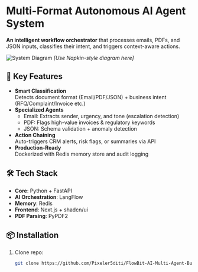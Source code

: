 # Multi-Format Autonomous AI Agent System

**An intelligent workflow orchestrator** that processes emails, PDFs, and JSON inputs, classifies their intent, and triggers context-aware actions.

![System Diagram](assets/system-sketch.png) *[Use Napkin-style diagram here]*

## 🚀 Key Features
- **Smart Classification**  
  Detects document format (Email/PDF/JSON) + business intent (RFQ/Complaint/Invoice etc.)
- **Specialized Agents**  
  - Email: Extracts sender, urgency, and tone (escalation detection)  
  - PDF: Flags high-value invoices & regulatory keywords  
  - JSON: Schema validation + anomaly detection  
- **Action Chaining**  
  Auto-triggers CRM alerts, risk flags, or summaries via API  
- **Production-Ready**  
  Dockerized with Redis memory store and audit logging  

## 🛠️ Tech Stack
- **Core**: Python + FastAPI  
- **AI Orchestration**: LangFlow  
- **Memory**: Redis  
- **Frontend**: Next.js + shadcn/ui  
- **PDF Parsing**: PyPDF2  

## 📦 Installation
1. Clone repo:
   ```bash
   git clone https://github.com/Pixeler5diti/FlowBit-AI-Multi-Agent-Buisness-Document-Processor
   ```
